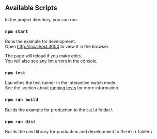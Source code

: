 
## Available Scripts

In the project directory, you can run:

### `npm start`

Runs the example for development.\
Open [http://localhost:3000](http://localhost:3000) to view it in the browser.

The page will reload if you make edits.\
You will also see any lint errors in the console.

### `npm test`

Launches the test runner in the interactive watch mode.\
See the section about [running tests](https://facebook.github.io/create-react-app/docs/running-tests) for more information.

### `npm run build`

Builds the example for production to the `build` folder.\


### `npm run dist`

Builds the umd library for production and development to the `dist` folder.\